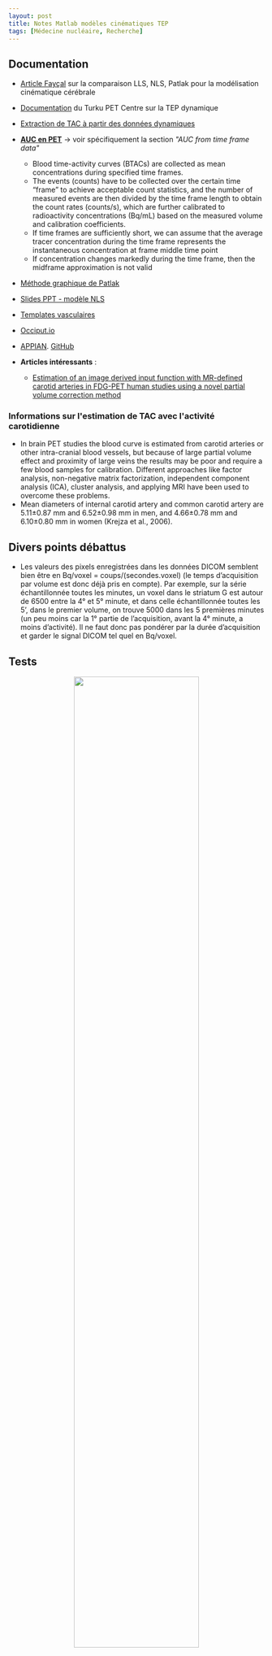 ```yaml
---
layout: post
title: Notes Matlab modèles cinématiques TEP
tags: [Médecine nucléaire, Recherche]
---
```


## Documentation

- [Article Fayçal](/assets/docs/articles/KineticModeling/FBB_19.pdf) sur la comparaison LLS, NLS, Patlak pour la modélisation cinématique cérébrale
- [Documentation](http://www.turkupetcentre.net/petanalysis/model_compartmental_ref.html) du Turku PET Centre sur la TEP dynamique
- [Extraction de TAC à partir des données dynamiques](http://www.turkupetcentre.net/petanalysis/input_idif.html)
- **[AUC en PET](http://www.turkupetcentre.net/petanalysis/tac_auc.html)** -> voir spécifiquement la section *"AUC from time frame data"*
     - Blood time-activity curves (BTACs) are collected as mean concentrations during specified time frames.
     - The events (counts) have to be collected over the certain time “frame” to achieve acceptable count statistics, and the number of measured events are then divided by the time frame length to obtain the count rates (counts/s), which are further calibrated to radioactivity concentrations (Bq/mL) based on the measured volume and calibration coefficients.
     - If time frames are sufficiently short, we can assume that the average tracer concentration during the time frame represents the instantaneous concentration at frame middle time point
     - If concentration changes markedly during the time frame, then the midframe approximation is not valid
- [Méthode graphique de Patlak](http://www.turkupetcentre.net/petanalysis/model_mtga.html#patlak)
- [Slides PPT - modèle NLS](/assets/docs/articles/KineticModeling/DMG_DIAPOS.pdf)
- [Templates vasculaires](https://www.ucalgary.ca/miplab/downloads)
- [Occiput.io](https://github.com/spedemon/occiput)
- [APPIAN](https://www.frontiersin.org/articles/10.3389/fninf.2018.00064/full). [GitHub](https://github.com/APPIAN-PET/APPIAN)


- **Articles intéressants** :
  - [Estimation of an image derived input function with MR-defined carotid arteries in FDG-PET human studies using a novel partial volume correction method](https://www.ncbi.nlm.nih.gov/pmc/articles/PMC5453460/#!po=53.4483)

### Informations sur l'estimation de TAC avec l'activité carotidienne

- In brain PET studies the blood curve is estimated from carotid arteries or other intra-cranial blood vessels, but because of large partial volume effect and proximity of large veins the results may be poor and require a few blood samples for calibration. Different approaches like factor analysis, non-negative matrix factorization, independent component analysis (ICA), cluster analysis, and applying MRI have been used to overcome these problems.
- Mean diameters of internal carotid artery and common carotid artery are 5.11±0.87 mm and 6.52±0.98 mm in men, and 4.66±0.78 mm and 6.10±0.80 mm in women (Krejza et al., 2006).

## Divers points débattus

- Les valeurs des pixels enregistrées dans les données DICOM semblent bien être en Bq/voxel = coups/(secondes.voxel) (le temps d’acquisition par volume est donc déjà pris en compte). Par exemple, sur la série échantillonnée toutes les minutes, un voxel dans le striatum G est autour de 6500 entre la 4° et 5° minute, et dans celle échantillonnée toutes les 5’, dans le premier volume, on trouve 5000 dans les 5 premières minutes (un peu moins car la 1° partie de l’acquisition, avant la 4° minute, a moins d’activité).
Il ne faut donc pas pondérer par la durée d’acquisition et garder le signal DICOM tel quel en Bq/voxel.

## Tests

<p align="center">
  <img src="/assets/img/recherche/activity_vs_time.png" style="width:70%"/>
  <br>
    <em>Activité moyenne par volume 3D en fonction du temps d'acquisition en minutes</em>
</p>

<p align="center">
  <img src="/assets/img/recherche/activity_vs_time_normalise.png" style="width:70%"/>
  <br>
    <em>Activité moyenne par volume 3D en fonction du temps d'acquisition en minutes si on normalise l'activité par la durée d'acquisition de la séquence</em>
</p>


## Time-activity curve (TAC) input

<p align="center">
  <img src="/assets/img/recherche/T2_tac.png" style="width:70%"/>
  <br>
    <em>Coupes de T2 avec entrées carotidiennes</em>
</p>

Coordonnées d'une portion coronale de carotide interne.<br>
- **CI gauche centrée en (84,139,43)**
- **CI droite centrée en (104,139,43)**

### Essais de tracé de TAC

Si on prend une ROI centrée sur la carotide gauche par exemple, avec une ROI de +/- 2 dans toutes les dimensions on obtient une TAC comme celle présentée à gauche dans la figure suivante.

<div>
    <img src="/assets/img/recherche/TAC_ss_norm.png" style="width:49%">
    <img src="/assets/img/recherche/AUC_nn_norm.png" style="width:49%">
</div>
<p align="center">
    <br>
    <em>Série 10 en vue coronale avec ROI en noir (G).<br> TAC associée sans normalisation de la durée d'acquisition (C). AUC = intégration de 0 à t sur la même ROI (D) </em>
</p>
^
<div>
    <img src="/assets/img/recherche/AN.png" style="width:49%">
    <img src="/assets/img/recherche/AUC.png" style="width:49%">
</div>
<p align="center">
    <br>
    <em>TAC normalisée par durée de la série à (G). AUC = intégration de 0 à t sur la même ROI (D). </em>
</p>



Ci-dessous, une vue de la même coupe coronale pour trois différentes séries temporelles. Le carré noir correspond à une coupe du volume utilisé pour le calcul de la TAC.

<div>
    <img src="/assets/img/recherche/8.png" style="width:33%">
    <img src="/assets/img/recherche/15.png" style="width:33%">
    <img src="/assets/img/recherche/29.png" style="width:33%">
</div>
<p align="center">
    <br>
    <em>Série 8, 15 et 29 avec la même échelle de couleur [0, 10k]. </em>
</p>

## Logiciel développé

### Première version : données normalisées par la durée d'acquisition

<p align="center">
  <img src="/assets/img/recherche/logiciel_print1.png" style="width:100%"/>
  <br>
    <em>Exemple du logiciel DynaPET développé sous Matlab</em>
</p>

### Seconde version

<p align="center">
  <img src="/assets/img/recherche/logiciel_print2.png" style="width:100%"/>
  <br>
    <em>Nouvelle version avec gestion des données d'entrée brutes et du recalage</em>
</p>

## Templates

- Lien sur site de [McGill](http://www.bic.mni.mcgill.ca/ServicesAtlases/ICBM152NLin2009)

## Analyse compartimentale Yale

- [Lien](https://tauruspet.med.yale.edu/staff/edm42/chapters/kinetic-modeling-chapter-23-wernick-book.pdf)
^
- $$C_a$$ : measurement of blood samples drawn during a PET scan
- $$C_t$$ : radioactivity concen- tration that is measured in a given tissue region
  - $$C (t) = K_1 \int_0^{t} C_a(x) exp[–k_2(t – x)]dx$$
^
- $$Cp*(t)$$ (in nCi/ml plasma) represents the concentration of [18F]FDG measured in the arterial plasma t minutes after its injection into the venous blood
- $$Cm*(t)$$ concentration of products of [18F]FDG metabolism in the tissue
- $$Ci*(t)$$ total concentration of activity in the tissue

## Analyse compartimentale FBB

- $$\Delta_n = [10,10,10,10,10,10,10,10,10,10,10,10,30,30,30,30,30,30,60,60,60,60,60,300,300,300,300,300,300]$$
- $$t_n = [5,15,25,35,45,55,65,75,85,95,105,115,135,165,195,225,255,285,330,390,450,510,570,750,1050,1350,1650,1950,2250]$$
- $$\overline{C_p}(t_n) = \frac{\int_{t_n -\Delta_n/2}^{t_n +\Delta_n/2}C_p(t)dt}{\Delta_n}$$ correspondant à la concentration plasmatique artérielle de $$^{18}$$F-FDG.
- $$\overline{C_c}(t_n) = \frac{\int_{t_n -\Delta_n/2}^{t_n +\Delta_n/2}C_c(t)dt}{\Delta_n}$$ correspondant à la concentration de tissus cérébral de $$^{18}$$F-FDG.

### Expression graphique de Patlak

- $$\frac{C_c(t)}{C_p(t)} = K_i\frac{\int_{0}^{t}C_p(\tau)d\tau}{C_p(t)} + \frac{K_1k_2}{(k_2 + k_3)^2}$$
- On trace le rapport $$\frac{C_c(t)}{C_p(t)}$$ en fonction de $$\frac{\int_{0}^{t}C_p(\tau)d\tau}{C_p(t)}$$

### Illustration : Pat_001_DESY68

<p align="center">
  <img src="/assets/img/recherche/TAC.png" style="width:70%">
  <br>
    <em>TAC brute obtenue en moyennant les TAC D et G issues de la partie pétreuse de la carotide interne</em>
</p>

^
<div>
    <img src="/assets/img/recherche/Coupe.png" style="width:49%">
    <img src="/assets/img/recherche/Ki_patlak.png" style="width:49%">
</div>
<p align="center">
    <br>
    <em> Illustration de la méthode de Patlak pour le voxel (47,83,64) correspondant à celui pointé sur l'image de gauche. </em>
</p>
^
<p align="center">
  <img src="/assets/img/recherche/coupe_Ki.png" style="width:70%">
  <br>
    <em>Coupe de Ki correspondante</em>
</p>
